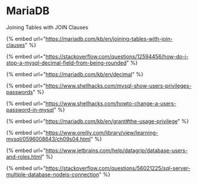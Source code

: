 # MariaDB

Joining Tables with JOIN Clauses

{% embed url="https://mariadb.com/kb/en/joining-tables-with-join-clauses" %}



{% embed url="https://stackoverflow.com/questions/12594456/how-do-i-stop-a-mysql-decimal-field-from-being-rounded" %}



{% embed url="https://mariadb.com/kb/en/decimal" %}

{% embed url="https://www.shellhacks.com/mysql-show-users-privileges-passwords" %}

{% embed url="https://www.shellhacks.com/howto-change-a-users-password-in-mysql" %}

{% embed url="https://mariadb.com/kb/en/grant#the-usage-privilege" %}

{% embed url="https://www.oreilly.com/library/view/learning-mysql/0596008643/ch09s04.html" %}

{% embed url="https://www.jetbrains.com/help/datagrip/database-users-and-roles.html" %}

{% embed url="https://stackoverflow.com/questions/56021225/sql-server-multiple-database-nodejs-connection" %}





